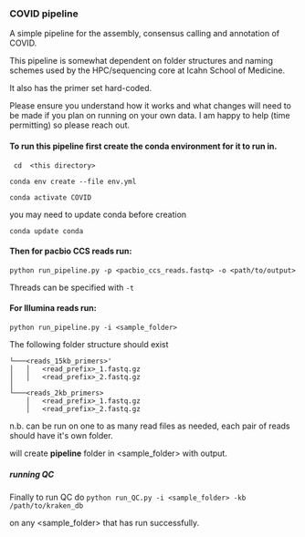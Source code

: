 ### COVID pipeline

A simple pipeline for the assembly, consensus calling and annotation of COVID.

This pipeline is somewhat dependent on folder structures and naming schemes used by the HPC/sequencing core at Icahn School of Medicine.

It also has the primer set hard-coded.

Please ensure you understand how it works and what changes will need to be made if you plan on running on your own data. 
I am happy to help (time permitting) so please reach out.


#### To run this pipeline first create the conda environment for it to run in.

``` cd  <this directory>```

```conda env create --file env.yml```

```conda activate COVID```

you may need to update conda before creation

```conda update conda```

#### Then for pacbio CCS reads run:

```python run_pipeline.py -p <pacbio_ccs_reads.fastq> -o <path/to/output>```

Threads can be specified with ```-t```


#### For Illumina reads run:

```python run_pipeline.py -i <sample_folder>```


The following folder structure should exist
 
```<sample_folder>
└───<reads_15kb_primers>'
│   │   <read_prefix>_1.fastq.gz
│   │   <read_prefix>_2.fastq.gz
│
└───<reads_2kb_primers>
    │   <read_prefix>_1.fastq.gz
    │   <read_prefix>_2.fastq.gz
```

n.b. can be run on one to as many read files as needed, each pair of reads should have it's own folder.

will create **pipeline** folder in <sample_folder> with output.



##### running QC

Finally to run QC do ```python run_QC.py -i <sample_folder> -kb /path/to/kraken_db```

on any <sample_folder> that has run successfully.